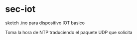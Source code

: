 # sec-iot
sketch .ino para dispositivo IOT basico

Toma la hora de NTP traduciendo el paquete UDP que solicita
